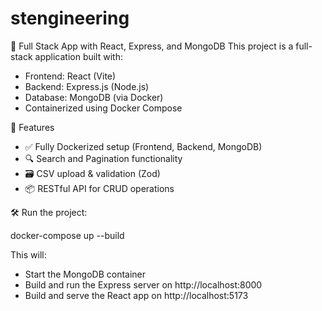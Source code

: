 # stengineering

🧩 Full Stack App with React, Express, and MongoDB
This project is a full-stack application built with:

- Frontend: React (Vite)
- Backend: Express.js (Node.js)
- Database: MongoDB (via Docker)
- Containerized using Docker Compose

🚀 Features

- ✅ Fully Dockerized setup (Frontend, Backend, MongoDB)
- 🔍 Search and Pagination functionality
- 🗃️ CSV upload & validation (Zod)
- 📦 RESTful API for CRUD operations

🛠️ Run the project:

docker-compose up --build

This will:

- Start the MongoDB container
- Build and run the Express server on http://localhost:8000
- Build and serve the React app on http://localhost:5173
